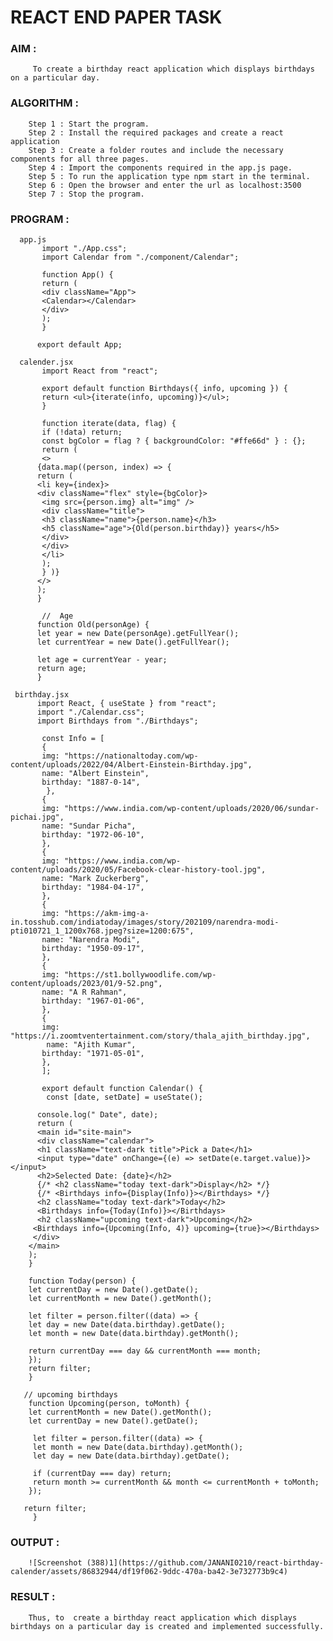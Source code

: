 # REACT END PAPER TASK

### AIM :
         To create a birthday react application which displays birthdays on a particular day.

### ALGORITHM :
        Step 1 : Start the program.
        Step 2 : Install the required packages and create a react application
        Step 3 : Create a folder routes and include the necessary components for all three pages.
        Step 4 : Import the components required in the app.js page.
        Step 5 : To run the application type npm start in the terminal.
        Step 6 : Open the browser and enter the url as localhost:3500 
        Step 7 : Stop the program.
        
 ### PROGRAM :
 
      app.js
           import "./App.css";
           import Calendar from "./component/Calendar";

           function App() {
           return (
           <div className="App">
           <Calendar></Calendar>
           </div>
           );
           }

          export default App;
          
      calender.jsx
           import React from "react";

           export default function Birthdays({ info, upcoming }) {
           return <ul>{iterate(info, upcoming)}</ul>;
           }

           function iterate(data, flag) {
           if (!data) return;
           const bgColor = flag ? { backgroundColor: "#ffe66d" } : {};
           return (
           <>
          {data.map((person, index) => {
          return (
          <li key={index}>
          <div className="flex" style={bgColor}>
           <img src={person.img} alt="img" />
           <div className="title">
           <h3 className="name">{person.name}</h3>
           <h5 className="age">{Old(person.birthday)} years</h5>
           </div>
           </div>
           </li>
           );
           } )}
          </>
          );
          }

           //  Age
          function Old(personAge) {
          let year = new Date(personAge).getFullYear();
          let currentYear = new Date().getFullYear();

          let age = currentYear - year;
          return age;
          }

     birthday.jsx
          import React, { useState } from "react";
          import "./Calendar.css";
          import Birthdays from "./Birthdays";

           const Info = [
           {
           img: "https://nationaltoday.com/wp-content/uploads/2022/04/Albert-Einstein-Birthday.jpg",
           name: "Albert Einstein",
           birthday: "1887-0-14",
            },
           {
           img: "https://www.india.com/wp-content/uploads/2020/06/sundar-pichai.jpg",
           name: "Sundar Picha",
           birthday: "1972-06-10",
           },
           {
           img: "https://www.india.com/wp-content/uploads/2020/05/Facebook-clear-history-tool.jpg",
           name: "Mark Zuckerberg",
           birthday: "1984-04-17",
           },
           {
           img: "https://akm-img-a-in.tosshub.com/indiatoday/images/story/202109/narendra-modi-pti010721_1_1200x768.jpeg?size=1200:675",
           name: "Narendra Modi",
           birthday: "1950-09-17",
           },
           {
           img: "https://st1.bollywoodlife.com/wp-content/uploads/2023/01/9-52.png",
           name: "A R Rahman",
           birthday: "1967-01-06",
           },
           {
           img: "https://i.zoomtventertainment.com/story/thala_ajith_birthday.jpg",
            name: "Ajith Kumar",
           birthday: "1971-05-01",
           },
           ];

           export default function Calendar() {
            const [date, setDate] = useState();

          console.log(" Date", date);
          return (
          <main id="site-main">
          <div className="calendar">
          <h1 className="text-dark title">Pick a Date</h1>
          <input type="date" onChange={(e) => setDate(e.target.value)}></input>
          <h2>Selected Date: {date}</h2>
          {/* <h2 className="today text-dark">Display</h2> */}
          {/* <Birthdays info={Display(Info)}></Birthdays> */}
          <h2 className="today text-dark">Today</h2>
          <Birthdays info={Today(Info)}></Birthdays>
          <h2 className="upcoming text-dark">Upcoming</h2>
         <Birthdays info={Upcoming(Info, 4)} upcoming={true}></Birthdays>
         </div>
        </main>
        );
        }

        function Today(person) {
        let currentDay = new Date().getDate();
        let currentMonth = new Date().getMonth();

        let filter = person.filter((data) => {
        let day = new Date(data.birthday).getDate();
        let month = new Date(data.birthday).getMonth();

        return currentDay === day && currentMonth === month;
        });
        return filter;
        }

       // upcoming birthdays
        function Upcoming(person, toMonth) {
        let currentMonth = new Date().getMonth();
        let currentDay = new Date().getDate();

         let filter = person.filter((data) => {
         let month = new Date(data.birthday).getMonth();
         let day = new Date(data.birthday).getDate();

         if (currentDay === day) return;
         return month >= currentMonth && month <= currentMonth + toMonth;
        });

       return filter;
         }
### OUTPUT :
        ![Screenshot (388)1](https://github.com/JANANI0210/react-birthday-calender/assets/86832944/df19f062-9ddc-470a-ba42-3e732773b9c4)

### RESULT :
        Thus, to  create a birthday react application which displays birthdays on a particular day is created and implemented successfully.
